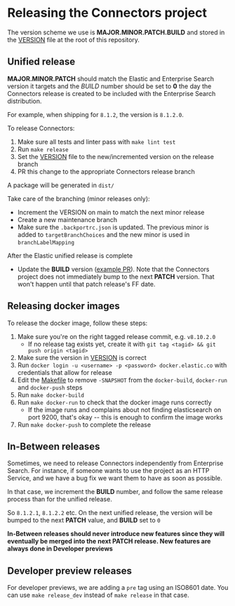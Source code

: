 # Releasing the Connectors project

The version scheme we use is **MAJOR.MINOR.PATCH.BUILD** and stored in the [VERSION](https://github.com/elastic/connectors-python/blob/main/connectors/VERSION) file at the root of this repository.

## Unified release

**MAJOR.MINOR.PATCH** should match the Elastic and Enterprise Search version it targets and the *BUILD* number should be set to **0** the day the Connectors release is created to be included with the Enterprise Search distribution.

For example, when shipping for `8.1.2`, the version is `8.1.2.0`.

To release Connectors:

1. Make sure all tests and linter pass with `make lint test`
2. Run `make release`
3. Set the [VERSION](../connectors/VERSION) file to the new/incremented version on the release branch
4. PR this change to the appropriate Connectors release branch

A package will be generated in `dist/`

Take care of the branching (minor releases only):

- Increment the VERSION on main to match the next minor release
- Create a new maintenance branch
- Make sure the `.backportrc.json` is updated. The previous minor is added to `targetBranchChoices` and the new minor is used in `branchLabelMapping`

After the Elastic unified release is complete

- Update the **BUILD** version ([example PR](https://github.com/elastic/connectors-python/pull/122)). Note that the Connectors project does not immediately bump to the next **PATCH** version. That won't happen until that patch release's FF date.

## Releasing docker images

To release the docker image, follow these steps:

1. Make sure you're on the right tagged release commit, e.g. `v8.10.2.0`
   - If no release tag exists yet, create it with `git tag <tagid> && git push origin <tagid>`
2. Make sure the version in [VERSION](../connectors/VERSION) is correct
3. Run `docker login -u <username> -p <password> docker.elastic.co` with credentials that allow for release
4. Edit the [Makefile](../Makefile) to remove `-SNAPSHOT` from the `docker-build`, `docker-run` and `docker-push` steps
5. Run `make docker-build`
6. Run `make docker-run` to check that the docker image runs correctly
    - If the image runs and complains about not finding elasticsearch on port 9200, that's okay -- this is enough to confirm the image works
7. Run `make docker-push` to complete the release

## In-Between releases

Sometimes, we need to release Connectors independently from Enterprise Search. For instance, if someone wants to use the project as an HTTP Service, and we have a bug fix we want them to have as soon as possible.

In that case, we increment the **BUILD** number, and follow the same release process than for the unified release.

So `8.1.2.1`, `8.1.2.2` etc. On the next unified release, the version will be bumped to the next **PATCH** value, and **BUILD** set to `0`

**In-Between releases should never introduce new features since they will eventually be merged into the next PATCH release. New features are always done in Developer previews**

## Developer preview releases

For developer previews, we are adding a `pre` tag using an ISO8601 date.
You can use `make release_dev` instead of `make release` in that case.
